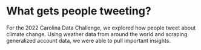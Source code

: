 # What gets people tweeting?

For the 2022 Carolina Data Challenge, we explored how people tweet about climate change. Using weather data from around the world and scraping generalized account data, we were able to pull important insights.
